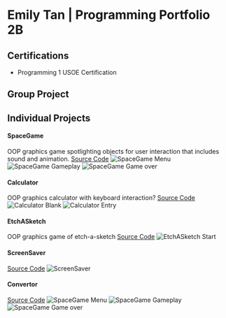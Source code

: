 # Emily Tan | Programming Portfolio 2B

## Certifications
- Programming 1 USOE Certification

## Group Project

## Individual Projects

#### SpaceGame
OOP graphics game spotlighting objects for user interaction that includes sound and animation.
[Source Code](https://github.com/emmitan/programmingportfolio/blob/main/src/SpaceGame.zip)
![SpaceGame Menu](https://github.com/emmitan/programmingportfolio/blob/main/images/SpaceGameStart.png)
![SpaceGame Gameplay](https://github.com/emmitan/programmingportfolio/blob/main/images/SpaceGamePlay.png)
![SpaceGame Game over](https://github.com/emmitan/programmingportfolio/blob/main/images/SpaceGameOver.png)


#### Calculator
OOP graphics calculator with keyboard interaction?
[Source Code](https://github.com/emmitan/programmingportfolio/blob/main/src/CalcKeyboard.zip)
![Calculator Blank](https://github.com/emmitan/programmingportfolio/blob/main/images/CalcBlank.png)
![Calculator Entry](https://github.com/emmitan/programmingportfolio/blob/main/images/CalcEntry.png)

#### EtchASketch
OOP graphics game of etch-a-sketch
[Source Code](https://github.com/emmitan/programmingportfolio/blob/main/src/EtchASketch.zip)
![EtchASketch Start](https://github.com/emmitan/programmingportfolio/blob/main/images/EtchASketchDraw.png)

#### ScreenSaver
[Source Code](https://github.com/emmitan/programmingportfolio/blob/main/src/ScreenSaver.zip)
![ScreenSaver](https://github.com/emmitan/programmingportfolio/blob/main/images/ScreenSaver.png)

#### Convertor
[Source Code]()
![SpaceGame Menu]()
![SpaceGame Gameplay]()
![SpaceGame Game over]()
